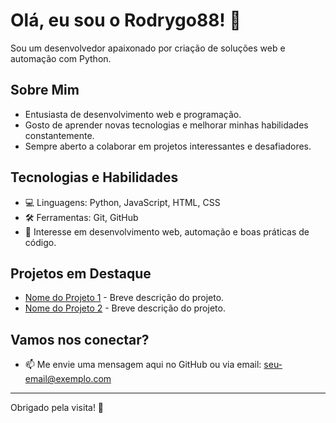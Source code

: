 # Olá, eu sou o Rodrygo88! 👋

Sou um desenvolvedor apaixonado por criação de soluções web e automação com Python.

## Sobre Mim

- Entusiasta de desenvolvimento web e programação.
- Gosto de aprender novas tecnologias e melhorar minhas habilidades constantemente.
- Sempre aberto a colaborar em projetos interessantes e desafiadores.

## Tecnologias e Habilidades

- 💻 Linguagens: Python, JavaScript, HTML, CSS
- 🛠 Ferramentas: Git, GitHub
- 🚀 Interesse em desenvolvimento web, automação e boas práticas de código.

## Projetos em Destaque

- [Nome do Projeto 1](link-do-projeto) - Breve descrição do projeto.
- [Nome do Projeto 2](link-do-projeto) - Breve descrição do projeto.

## Vamos nos conectar?

- 📫 Me envie uma mensagem aqui no GitHub ou via email: seu-email@exemplo.com

---

Obrigado pela visita! 🚀
